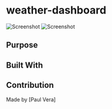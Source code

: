 # weather-dashboard

![Screenshot]()
![Screenshot]()

## Purpose


## Built With


## Contribution
Made by [Paul Vera]
